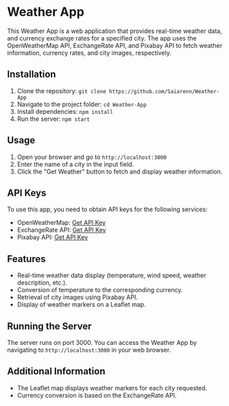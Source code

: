# Weather App

This Weather App is a web application that provides real-time weather data, and currency exchange rates for a specified city. The app uses the OpenWeatherMap API, ExchangeRate API, and Pixabay API to fetch weather information, currency rates, and city images, respectively.

## Installation
1. Clone the repository: `git clone https://github.com/Saiarenn/Weather-App`
2. Navigate to the project folder: `cd Weather-App`
3. Install dependencies: `npm install`
4. Run the server: `npm start`

## Usage
1. Open your browser and go to `http://localhost:3000`
2. Enter the name of a city in the input field.
3. Click the "Get Weather" button to fetch and display weather information.

## API Keys
To use this app, you need to obtain API keys for the following services:
- OpenWeatherMap: [Get API Key](https://openweathermap.org/appid)
- ExchangeRate API: [Get API Key](https://www.exchangerate-api.com/)
- Pixabay API: [Get API Key](https://pixabay.com/api/docs/)

## Features

- Real-time weather data display (temperature, wind speed, weather description, etc.).
- Conversion of temperature to the corresponding currency.
- Retrieval of city images using Pixabay API.
- Display of weather markers on a Leaflet map.

## Running the Server
The server runs on port 3000. You can access the Weather App by navigating to `http://localhost:3000` in your web browser.

## Additional Information
- The Leaflet map displays weather markers for each city requested.
- Currency conversion is based on the ExchangeRate API.